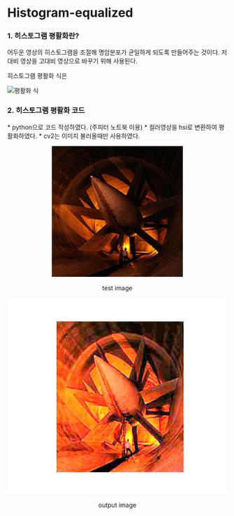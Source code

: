 # Histogram-equalized

<h3>1. 히스토그램 평활화란?</h3>
어두운 영상의 히스토그램을 조절해 명암분포가 균일하게 되도록 만들어주는 것이다.
저대비 영상을 고대비 영상으로 바꾸기 위해 사용된다.

히스토그램 평활화 식은 

![평활화 식](https://user-images.githubusercontent.com/89963228/228205415-3fee933e-014e-436a-a1ac-aed529ad58b5.PNG)




<h3>2. 히스토그램 평활화 코드</h3>
* python으로 코드 작성하였다. (주피터 노트북 이용)
* 컬러영상을 hsi로 변환하여 평활화하였다.
* cv2는 이미지 불러올때만 사용하였다.

<p align="center"><img src="/test_image.jpg" width="300" height="300"/></center> </p>

<p align="center">test image</p>

<p align="center"><img src="/output_image.jpg" width="550" height="450"/></p>


<p align="center">output image</p>
